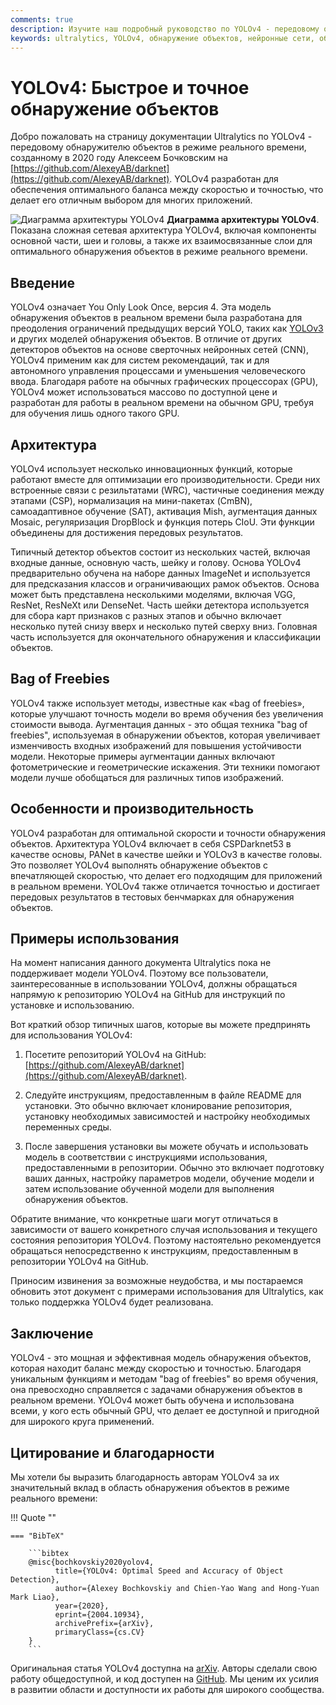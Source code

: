 ```yaml
---
comments: true
description: Изучите наш подробный руководство по YOLOv4 - передовому обнаружителю объектов в режиме реального времени. Понимание его архитектурных особенностей, инновационных функций и примеров применения.
keywords: ultralytics, YOLOv4, обнаружение объектов, нейронные сети, обнаружение в реальном времени, детектор объектов, машинное обучение
---
```


# YOLOv4: Быстрое и точное обнаружение объектов

Добро пожаловать на страницу документации Ultralytics по YOLOv4 - передовому обнаружителю объектов в режиме реального времени, созданному в 2020 году Алексеем Бочковским на [https://github.com/AlexeyAB/darknet](https://github.com/AlexeyAB/darknet). YOLOv4 разработан для обеспечения оптимального баланса между скоростью и точностью, что делает его отличным выбором для многих приложений.

![Диаграмма архитектуры YOLOv4](https://user-images.githubusercontent.com/26833433/246185689-530b7fe8-737b-4bb0-b5dd-de10ef5aface.png)
**Диаграмма архитектуры YOLOv4**. Показана сложная сетевая архитектура YOLOv4, включая компоненты основной части, шеи и головы, а также их взаимосвязанные слои для оптимального обнаружения объектов в режиме реального времени.

## Введение

YOLOv4 означает You Only Look Once, версия 4. Эта модель обнаружения объектов в реальном времени была разработана для преодоления ограничений предыдущих версий YOLO, таких как [YOLOv3](yolov3.md) и других моделей обнаружения объектов. В отличие от других детекторов объектов на основе сверточных нейронных сетей (CNN), YOLOv4 применим как для систем рекомендаций, так и для автономного управления процессами и уменьшения человеческого ввода. Благодаря работе на обычных графических процессорах (GPU), YOLOv4 может использоваться массово по доступной цене и разработан для работы в реальном времени на обычном GPU, требуя для обучения лишь одного такого GPU.

## Архитектура

YOLOv4 использует несколько инновационных функций, которые работают вместе для оптимизации его производительности. Среди них встроенные связи с резильтатами (WRC), частичные соединения между этапами (CSP), нормализация на мини-пакетах (CmBN), самоадаптивное обучение (SAT), активация Mish, аугментация данных Mosaic, регуляризация DropBlock и функция потерь CIoU. Эти функции объединены для достижения передовых результатов.

Типичный детектор объектов состоит из нескольких частей, включая входные данные, основную часть, шейку и голову. Основа YOLOv4 предварительно обучена на наборе данных ImageNet и используется для предсказания классов и ограничивающих рамок объектов. Основа может быть представлена несколькими моделями, включая VGG, ResNet, ResNeXt или DenseNet. Часть шейки детектора используется для сбора карт признаков с разных этапов и обычно включает несколько путей снизу вверх и несколько путей сверху вниз. Головная часть используется для окончательного обнаружения и классификации объектов.

## Bag of Freebies

YOLOv4 также использует методы, известные как «bag of freebies», которые улучшают точность модели во время обучения без увеличения стоимости вывода. Аугментация данных - это общая техника "bag of freebies", используемая в обнаружении объектов, которая увеличивает изменчивость входных изображений для повышения устойчивости модели. Некоторые примеры аугментации данных включают фотометрические и геометрические искажения. Эти техники помогают модели лучше обобщаться для различных типов изображений.

## Особенности и производительность

YOLOv4 разработан для оптимальной скорости и точности обнаружения объектов. Архитектура YOLOv4 включает в себя CSPDarknet53 в качестве основы, PANet в качестве шейки и YOLOv3 в качестве головы. Это позволяет YOLOv4 выполнять обнаружение объектов с впечатляющей скоростью, что делает его подходящим для приложений в реальном времени. YOLOv4 также отличается точностью и достигает передовых результатов в тестовых бенчмарках для обнаружения объектов.

## Примеры использования

На момент написания данного документа Ultralytics пока не поддерживает модели YOLOv4. Поэтому все пользователи, заинтересованные в использовании YOLOv4, должны обращаться напрямую к репозиторию YOLOv4 на GitHub для инструкций по установке и использованию.

Вот краткий обзор типичных шагов, которые вы можете предпринять для использования YOLOv4:

1. Посетите репозиторий YOLOv4 на GitHub: [https://github.com/AlexeyAB/darknet](https://github.com/AlexeyAB/darknet).

2. Следуйте инструкциям, предоставленным в файле README для установки. Это обычно включает клонирование репозитория, установку необходимых зависимостей и настройку необходимых переменных среды.

3. После завершения установки вы можете обучать и использовать модель в соответствии с инструкциями использования, предоставленными в репозитории. Обычно это включает подготовку ваших данных, настройку параметров модели, обучение модели и затем использование обученной модели для выполнения обнаружения объектов.

Обратите внимание, что конкретные шаги могут отличаться в зависимости от вашего конкретного случая использования и текущего состояния репозитория YOLOv4. Поэтому настоятельно рекомендуется обращаться непосредственно к инструкциям, предоставленным в репозитории YOLOv4 на GitHub.

Приносим извинения за возможные неудобства, и мы постараемся обновить этот документ с примерами использования для Ultralytics, как только поддержка YOLOv4 будет реализована.

## Заключение

YOLOv4 - это мощная и эффективная модель обнаружения объектов, которая находит баланс между скоростью и точностью. Благодаря уникальным функциям и методам "bag of freebies" во время обучения, она превосходно справляется с задачами обнаружения объектов в реальном времени. YOLOv4 может быть обучена и использована всеми, у кого есть обычный GPU, что делает ее доступной и пригодной для широкого круга применений.

## Цитирование и благодарности

Мы хотели бы выразить благодарность авторам YOLOv4 за их значительный вклад в область обнаружения объектов в режиме реального времени:

!!! Quote ""

    === "BibTeX"

        ```bibtex
        @misc{bochkovskiy2020yolov4,
              title={YOLOv4: Optimal Speed and Accuracy of Object Detection},
              author={Alexey Bochkovskiy and Chien-Yao Wang and Hong-Yuan Mark Liao},
              year={2020},
              eprint={2004.10934},
              archivePrefix={arXiv},
              primaryClass={cs.CV}
        }
        ```

Оригинальная статья YOLOv4 доступна на [arXiv](https://arxiv.org/pdf/2004.10934.pdf). Авторы сделали свою работу общедоступной, и код доступен на [GitHub](https://github.com/AlexeyAB/darknet). Мы ценим их усилия в развитии области и доступности их работы для широкого сообщества.
